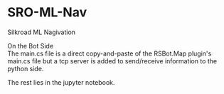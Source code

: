 # SRO-ML-Nav
Silkroad ML Nagivation

On the Bot Side\
The main.cs file is a direct copy-and-paste of the RSBot.Map plugin's main.cs file but a tcp server is added to send/receive information to the python side.

The rest lies in the jupyter notebook.
